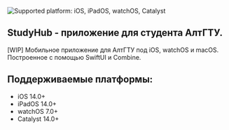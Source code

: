 ![Supported platform: iOS, iPadOS, watchOS, Catalyst](https://img.shields.io/badge/platform-iOS%2C%20iPadOS%2C%20watchOS%2C%20Catalyst-lightgrey)

## StudyHub - приложение для студента АлтГТУ.
[WIP] Мобильное приложение для АлтГТУ под iOS, watchOS и macOS. Построенное c помощью SwiftUI и Combine.

## Поддерживаемые платформы:
* iOS 14.0+
* iPadOS 14.0+
* watchOS 7.0+
* Catalyst 14.0+
